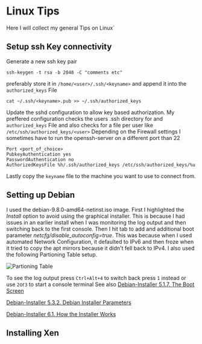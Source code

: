 # Linux Tips

Here I will collect my general Tips on Linux`

## Setup ssh Key connectivity
Generate a new ssh key pair
```
ssh-keygen -t rsa -b 2048 -C "comments etc"
```
preferably store it in ```/home/<user>/.ssh/<keyname>``` and append it into the ```authorized_keys``` File
```
cat ~/.ssh/<keyname>.pub >> ~/.ssh/authorized_keys
```
Update the sshd configuration to allow key based authorization. My preffered configuration checks the users .ssh directory for and ```authorized_keys``` File and also checks for a file per user like ```/etc/ssh/authorized_keys/<user>``` Depending on the Firewall settings I sometimes have to run the openssh-server on a different port than 22
```
Port <port_of_choice>
PubkeyAuthentication yes
PasswordAuthentication no
AuthorizedKeysFile %h/.ssh/authorized_keys /etc/ssh/authorized_keys/%u
```
Lastly copy the ```keyname``` file to the machine you want to use to connect from.

## Setting up Debian
I used the debian-9.8.0-amd64-netinst.iso image. First I highlighted the _Install_ option to avoid using the graphical installer. This is because I had issues in an earlier install when I was monitoring the log output and then switching back to the first console. Then I hit tab to add and additional boot parameter _netcfg/disable_autoconfig=true_. This was because when I used automated Network Configuration, it defaulted to IPv6 and then froze when it tried to copy the apt mirrors because it didn't fell back to IPv4. I also used the following Partioning Table setup.

![Partioning Table](https://s3.amazonaws.com/ghoulmanorpublic/Partioning.jpg)

To see the log output press `Ctrl+Alt+4` to switch back press `1` instead or use `2`or`3` to start a console terminal
See also
[Debian-Installer 5.1.7. The Boot Screen](https://www.debian.org/releases/stable/amd64/ch05s01.html.en#boot-screen)

[Debian-Installer 5.3.2. Debian Installer Parameters](https://www.debian.org/releases/stable/amd64/ch05s03.html.en#ftn.idm1345)

[Debian-Installer 6.1. How the Installer Works](https://www.debian.org/releases/stable/amd64/ch06s01.html.en)

## Installing Xen
